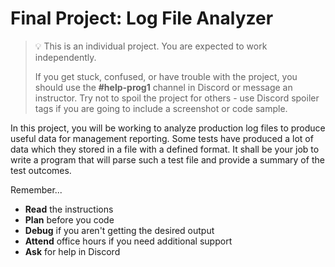 # Final Project: Log File Analyzer

> 💡 This is an individual project. You are expected to work independently.
>
> If you get stuck, confused, or have trouble with the project, you should use the **#help-prog1** channel in Discord or message an instructor. Try not to spoil the project for others - use Discord spoiler tags if you are going to include a screenshot or code sample.

In this project, you will be working to analyze production log files to produce useful data for management reporting.
Some tests have produced a lot of data which they stored in a file with a defined format.
It shall be your job to write a program that will parse such a test file and provide a
summary of the test outcomes.

[//]: # (TODO: Add GHClassroom link for Log analyzer)
[//]: # ([![log-analyzer]&#40;https://img.shields.io/static/v1?label=Open%20Project&message=log%20analyzer&color=blue&#41;]&#40;https://classroom.github.com/a/AkOk8Aco&#41;)

Remember...

- **Read** the instructions
- **Plan** before you code
- **Debug** if you aren't getting the desired output
- **Attend** office hours if you need additional support
- **Ask** for help in Discord
